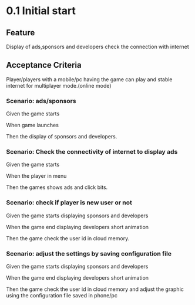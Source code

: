 # 0.1 Initial start

## Feature

Display of ads,sponsors and developers
check the connection with internet

## Acceptance Criteria

Player/players with a mobile/pc having the game can play
and stable internet for multiplayer mode.(online mode)

### Scenario: ads/sponsors

  Given the game starts

  When game launches

  Then the display of sponsors and developers.

### Scenario: Check the connectivity of internet to display ads

  Given the game starts

  When the player in menu

  Then the games shows ads and click bits.
  
### Scenario: check if player is new user or not

  Given the game starts displaying sponsors and developers

  When the game end displaying developers short animation

  Then the game check the user id in cloud memory.

### Scenario: adjust the settings by saving configuration file

  Given the game starts displaying sponsors and developers

  When the game end displaying developers short animation

  Then the game check the user id in cloud memory and adjust
  the graphic using the configuration file saved in phone/pc
